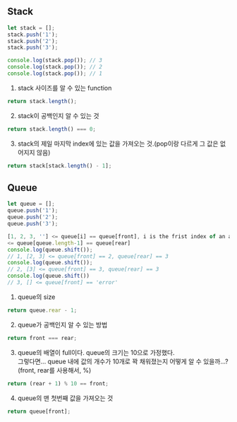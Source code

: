 ## Stack

```javascript
let stack = [];
stack.push('1');
stack.push('2');
stack.push('3');

console.log(stack.pop()); // 3
console.log(stack.pop()); // 2
console.log(stack.pop()); // 1
```

1. stack 사이즈를 알 수 있는 function

```javascript
return stack.length();
```

2. stack이 공백인지 알 수 있는 것

```javascript
return stack.length() === 0;
```

3. stack의 제일 마지막 index에 있는 값을 가져오는 것.(pop이랑 다르게 그 값은 없어지지 않음)

```javascript
return stack[stack.length() - 1];
```

## Queue

```javascript
let queue = [];
queue.push('1');
queue.push('2');
queue.push('3');

[1, 2, 3, ''] <= queue[i] == queue[front], i is the frist index of an array
<= queue[queue.length-1] == queue[rear]
console.log(queue.shift());
// 1, [2, 3] <= queue[front] == 2, queue[rear] == 3
console.log(queue.shift());
// 2, [3] <= queue[front] == 3, queue[rear] == 3
console.log(queue.shift())
// 3, [] <= queue[front] == 'error'
```

1. queue의 size

```javascript
return queue.rear - 1;
```

2. queue가 공백인지 알 수 있는 방법

```javascript
return front === rear;
```

3. queue의 배열이 full이다. queue의 크기는 10으로 가정했다. <br/>
   그렇다면... queue 내에 값의 개수가 10개로 꽉 채워졌는지
   어떻게 알 수 있을까...? (front, rear를 사용해서, %)

```javascript
return (rear + 1) % 10 == front;
```

4. queue의 맨 첫번째 값을 가져오는 것

```javascript
return queue[front];
```
